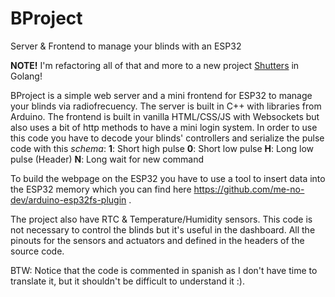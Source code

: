 # BProject
Server &amp; Frontend to manage your blinds with an ESP32

**NOTE!** I'm refactoring all of that and more to a new project [Shutters](https://github.com/Neoxelox/Shutters) in Golang!

BProject is a simple web server and a mini frontend for ESP32 to manage your blinds via radiofrecuency.
The server is built in C++ with libraries from Arduino. The frontend is built in vanilla HTML/CSS/JS with Websockets but also uses a bit of http methods to have a mini login system.
In order to use this code you have to decode your blinds' controllers and serialize the pulse code with this *schema*:
**1**: Short high pulse
**0**: Short low pulse
**H**: Long low pulse (Header)
**N**: Long wait for new command

To build the webpage on the ESP32 you have to use a tool to insert data into the ESP32 memory which you can find here https://github.com/me-no-dev/arduino-esp32fs-plugin .

The project also have RTC & Temperature/Humidity sensors. This code is not necessary to control the blinds but it's useful in the dashboard. All the pinouts for the sensors and actuators and defined in the headers of the source code.

BTW: Notice that the code is commented in spanish as I don't have time to translate it, but it shouldn't be difficult to understand it :).
